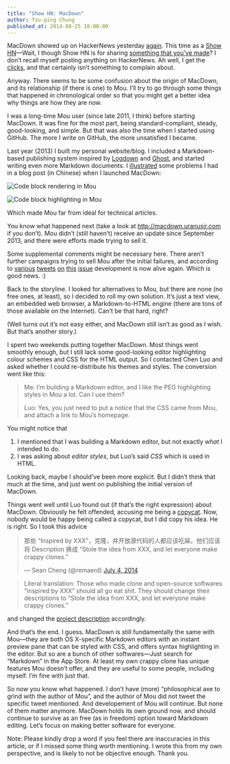 ```yaml
---
title: "Show HN: MacDown"
author: Tzu-ping Chung
published_at: 2014-08-25 18:00:00
---
```


MacDown showed up on HackerNews yesterday [again](https://news.ycombinator.com/item?id=7946786). This time as a [Show HN](https://news.ycombinator.com/item?id=8217360)—Wait, I though Show HN is for sharing [something that you’ve made](https://news.ycombinator.com/showhn.html)? I don’t recall myself posting anything on HackerNews. Ah well, I get the [clicks](https://twitter.com/uranusjr/status/503389840008687616/photo/1), and that certainly isn’t something to complain about.

Anyway. There seems to be some confusion about the origin of MacDown, and its relationship (if there is one) to Mou. I’ll try to go through some things that happened in chronological order so that you might get a better idea why things are how they are now.

I was a long-time Mou user (since late 2011, I think) before starting MacDown. It was fine for the most part, being standard-compliant, steady, good-looking, and simple. But that was also the time when I started using GitHub. The more I write on GitHub, the more unsatisfied I became.

Last year (2013) I built my personal website/blog. I included a Markdown-based publishing system inspired by [Logdown](http://logdown.com) and [Ghost](https://ghost.org), and started writing even more Markdown documents. I [illustrated](https://uranusjr.com/blog/post/58/introducing-macdown/) some problems I had in a blog post (in Chinese) when I launched MacDown:

![Code block rendering in Mou](http://d.pr/i/oh5B+)

![Code block highlighting in Mou](http://d.pr/i/UkDg+)

Which made Mou far from ideal for technical articles.

You know what happened next (take a look at <http://macdown.uranusjr.com> if you don’t). Mou didn’t (still haven’t) receive an update since September 2013, and there were efforts made trying to sell it.

Some supplemental comments might be necessary here. There aren’t further campaigns trying to sell Mou after the initial failures, and according to [various](https://twitter.com/chenluois/status/485060820863160320) [tweets](https://twitter.com/chenluois/status/488989332380712960) [on](https://twitter.com/chenluois/status/496165170092056576) [this](https://twitter.com/Mou/status/490445700186914816) [issue](https://twitter.com/chenluois/status/482107255584612352) development is now alive again. Which is good news. :)

Back to the storyline. I looked for alternatives to Mou, but there are none (no free ones, at least), so I decided to roll my own solution. It’s just a text view, an embedded web browser, a Markdown-to-HTML engine (there are tons of those available on the Internet). Can’t be that hard, right?

(Well turns out it’s not easy either, and MacDown still isn’t as good as I wish. But that’s another story.)

I spent two weekends putting together MacDown. Most things went smoothly enough, but I still lack some good-looking editor highlighting colour schemes and CSS for the HTML output. So I contacted Chen Luo and asked whether I could re-distribute his themes and styles. The conversion went like this:

> Me: I’m building a Markdown editor, and I like the PEG highlighting styles in Mou a lot. Can I use them?
>
> Luo: Yes, you just need to put a notice that the CSS came from Mou, and attach a link to Mou’s homepage.

You might notice that

1. I mentioned that I was building a Markdown editor, but not exactly *what* I intended to do.
2. I was asking about *editor styles*, but Luo’s said *CSS* which is used in HTML.

Looking back, maybe I should’ve been more explicit. But I didn’t think that much at the time, and just went on publishing the initial version of MacDown.

Things went well until Luo found out (if that’s the right expression) about MacDown. Obviously he felt offended, accusing me being a [copycat](https://twitter.com/chenluois/status/484813471842705408). Now, nobody would be happy being called a copycat, but I did copy his idea. He is right. So I took this advice

<blockquote class="twitter-tweet"><p>那些 “Inspired by XXX”，克隆，并开放源代码的人都应该吃屎。他们应该将 Description 换成 “Stole the idea from XXX, and let everyone make crappy clones.”</p>&mdash; Sean Cheng (@remaerd) <a href="https://twitter.com/remaerd/statuses/484914820408279040">July 4, 2014</a></blockquote>
<script async src="//platform.twitter.com/widgets.js" charset="utf-8"></script>

> Literal translation: Those who made clone and open-source softwares “inspired by XXX” should all go eat shit. They should change their descriptions to “Stole the idea from XXX, and let everyone make crappy clones.”

and changed the [project description](https://github.com/uranusjr/macdown/blob/master/README.md) accordingly.

And that’s the end. I guess. MacDown is still fundamentally the same with Mou—they are both OS X-specific Markdown editors with an instant preview pane that can be styled with CSS, and offers syntax highlighting in the editor. But so are a bunch of other softwares—Just search for “Markdown” in the App Store. At least my own crappy clone has unique features Mou doesn’t offer, and they are useful to some people, including myself. I’m fine with just that.

So now you know what happened. I don’t have (more) “philosophical axe to grind with the author of Mou”, and the author of Mou did not tweet the specific tweet mentioned. And developement of Mou will continue. But none of them matter anymore. MacDown holds its own ground now, and should continue to survive as an free (as in freedom) option toward Markdown editing. Let’s focus on making better software for everyone.

Note: Please kindly drop a word if you feel there are inaccuracies in this article, or if I missed some thing worth mentioning. I wrote this from my own perspective, and is likely to not be objective enough. Thank you.

